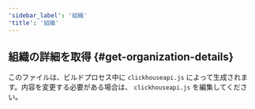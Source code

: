 ```yaml
---
'sidebar_label': '組織'
'title': '組織'
---
```




## 組織の詳細を取得 {#get-organization-details}

このファイルは、ビルドプロセス中に `clickhouseapi.js` によって生成されます。内容を変更する必要がある場合は、 `clickhouseapi.js` を編集してください。
